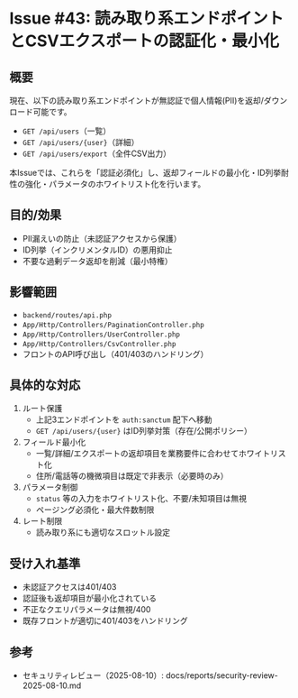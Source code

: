 # Issue #43: 読み取り系エンドポイントとCSVエクスポートの認証化・最小化

## 概要
現在、以下の読み取り系エンドポイントが無認証で個人情報(PII)を返却/ダウンロード可能です。
- `GET /api/users`（一覧）
- `GET /api/users/{user}`（詳細）
- `GET /api/users/export`（全件CSV出力）

本Issueでは、これらを「認証必須化」し、返却フィールドの最小化・ID列挙耐性の強化・パラメータのホワイトリスト化を行います。

## 目的/効果
- PII漏えいの防止（未認証アクセスから保護）
- ID列挙（インクリメンタルID）の悪用抑止
- 不要な過剰データ返却を削減（最小特権）

## 影響範囲
- `backend/routes/api.php`
- `App/Http/Controllers/PaginationController.php`
- `App/Http/Controllers/UserController.php`
- `App/Http/Controllers/CsvController.php`
- フロントのAPI呼び出し（401/403のハンドリング）

## 具体的な対応
1. ルート保護
   - 上記3エンドポイントを `auth:sanctum` 配下へ移動
   - `GET /api/users/{user}` はID列挙対策（存在/公開ポリシー）
2. フィールド最小化
   - 一覧/詳細/エクスポートの返却項目を業務要件に合わせてホワイトリスト化
   - 住所/電話等の機微項目は既定で非表示（必要時のみ）
3. パラメータ制御
   - `status` 等の入力をホワイトリスト化、不要/未知項目は無視
   - ページング必須化・最大件数制限
4. レート制限
   - 読み取り系にも適切なスロットル設定

## 受け入れ基準
- 未認証アクセスは401/403
- 認証後も返却項目が最小化されている
- 不正なクエリパラメータは無視/400
- 既存フロントが適切に401/403をハンドリング

## 参考
- セキュリティレビュー（2025-08-10）: docs/reports/security-review-2025-08-10.md

